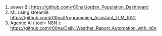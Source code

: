 1.  power BI: https://github.com/r00na/Jordan_Population_Dashboard
2.  ML using streamlit: https://github.com/r00na/Programming_Assistant_LLM_RAG
3.  Agentic Ai ( tool= N8N ): https://github.com/r00na/Daily_Weather_Report_Automation_with_n8n
